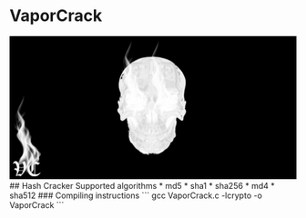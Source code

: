 # VaporCrack
<img src="/assets/images/VaporCrack.png">
## Hash Cracker
Supported algorithms
* md5
* sha1
* sha256
* md4
* sha512
### Compiling instructions
```
gcc VaporCrack.c -lcrypto -o VaporCrack
```
